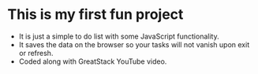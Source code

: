 # This is my first fun project

- It is just a simple to do list with some JavaScript functionality.
- It saves the data on the browser so your tasks will not vanish upon exit or refresh.
- Coded along with GreatStack YouTube video.

